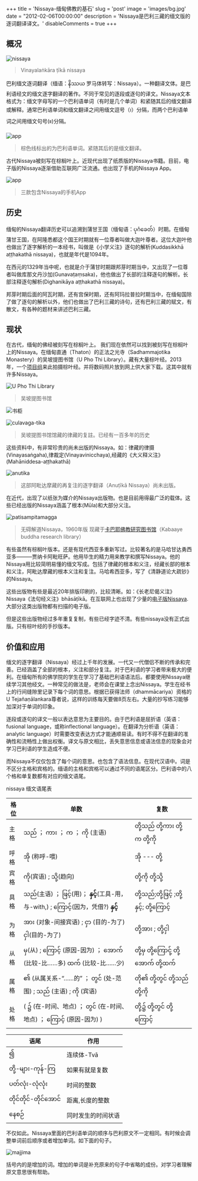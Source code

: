+++
title = 'Nissaya-缅甸佛教的基石'
slug = 'post'
image = 'images/bg.jpg'
date = "2012-02-06T00:00:00"
description = 'Nissaya是巴利三藏的缅文版的逐词翻译译文。'
disableComments = true
+++
## 概况

![nissaya](/images/Vinayalaṅkāra-ṭīkā-nissaya.jpg)
>Vinayalaṅkāra ṭīkā nissaya

巴利缅文逐词翻译（缅语：နိဿယ 罗马体转写：Nissaya）。一种翻译文体。是巴利语经文的缅文逐字翻译的著作。不同于常见的逐段或逐句的译文。Nissaya文本格式为：缅文字母写的一个巴利语单词（有时是几个单词）和紧随其后的缅文翻译或解释。通常巴利语单词和缅文翻译之间用缅文逗号（၊）分隔，而两个巴利语单词之间用缅文句号(။)分隔。

![app](/images/sample.jpg)

>棕色线标出的为巴利语单词。紧随其后的是缅文翻译。

古代Nissaya被刻写在棕榈叶上。近现代出现了纸质版的Nissaya书籍。目前，电子版的Nissaya逐渐借助互联网广泛流通。也出现了手机的Nissaya App。

![app](/images/nissaya-app.jpg)
>三款包含Nissaya的手机App

## 历史

缅甸的Nissaya翻译历史可以追溯到蒲甘王国（缅甸语：ပုဂံခေတ်）时期。在缅甸蒲甘王国，在阿隆悉都这个国王时期就有一位尊者叫做大迦叶尊者。这位大迦叶他也做出了逐字解析的一本经书，叫做是《小学义注》逐句的解析(Kuddasikkhā aṭṭhakathā nissaya)，也就是年代是1094年。

在西元的1329年当中呢，也就是介于蒲甘时期跟邦芽时期当中，又出现了一位尊者叫做库那文丹沙加(Gunavaṭaṃsaka)，他也做出了长部的注释逐句的解析。长部注释逐句解析(Dighanikāya aṭṭhakathā nissaya)。

邦芽时期后面的阿瓦时期，还有宫保时期，还有阿玛拉普拉时期当中，在缅甸国除了做了逐句的解析以外，他们也做出了巴利三藏的诗句，还有巴利三藏的赋文，有散文，有各种的题材来讲述巴利三藏。



## 现状

在古代，缅甸的佛经被刻写在棕榈叶上。
我们现在依然可以找到被刻写在棕榈叶上的Nissaya。在缅甸直通（Thaton）的正法之光寺（Sadhamma­jotika Monastery）的吴坡提图书馆（U Pho Thi Library）。藏有大量棕叶经。2013年，一个[项目组](https://mmdl.utoronto.ca/about/the-project-to-digitize/)来此拍摄棕叶经。并将数码照片放到网上供大家下载。这其中就有许多Nissaya。

![U Pho Thi Library](/images/1-UPhoThi-1024x768.jpg)
>吴坡提图书馆

![书柜](/images/2-ms-cabinet-e1511321950399-768x1024.jpg)


![culavaga-tika](/images/culavaga-tika.jpg)
>吴坡提图书馆馆藏的律藏的复註。已经有一百多年的历史

这些资料中，有非常珍贵的尚未出版的Nissaya。如：律藏的律摄(Vinayasaṅgaha),律裁定(Vinayavinicchaya),经藏的《大义释义注》(Mahāniddesa-aṭṭhakathā)

![anutika](/images/anutika-1.jpg)
>这部阿毗达摩藏的再复注的逐字翻译（Anuṭīkā Nissaya）尚未出版。

在近代，出现了以纸张为媒介的Nissaya出版物。也是目前用得最广泛的载体。这些已经出版的Nissaya涵盖了根本(Mūla)和大部分义注。

![patisampitamagga](/images/patisampitamagga.jpg)
>无碍解道Nissaya，1960年版 现藏于[卡巴耶佛教研究图书馆](http://www.kbrl.gov.mm/)（Kabaaye buddha research library）

有些虽然有棕榈叶版本。还是有现代西亚多重新写过。比较著名的是马哈甘达勇西亚多———贾纳卡阿毗旺萨。他用毕生的精力用来教学和撰写Nissaya。他的Nissaya用比较简明易懂的缅文写成。包括了律藏的根本和义注，经藏长部的根本和义注，阿毗达摩藏的根本义注和复注。马哈希西亚多，写了《清静道论大疏钞》的Nissaya。

这些出版物有些是最近20年排版印刷的，比较清晰。如：《长老尼偈义注》Nissaya《法句经义注》bhāsāṭīkā。在互联网上也出现了少量的[电子版Nissaya](https://palimyanmarpitaka.blogspot.com/2021/05/blog-post_36.html). 大部分这类出版物都有扫描的电子版。

但是这些出版物经过多年重复复制，有些已经字迹不清。有些nissaya没有正式出版。只有棕叶经的手抄版本。

## 价值和应用

缅文的逐字翻译（Nissaya）经过上千年的发展。一代又一代僧侣不断的传承和完善。已经涵盖了全部的根本，义注和部分复注。对于巴利语的学习者带来极大的便利。在缅甸所有的佛学院的学生在学习了基础巴利语语法后。都要使用Nissaya继续学习其他经文。一种常见的做法是，老师会在课堂上念出Nissaya。学生在经书上的行间缝隙里记录下每个词的意思。根据已获得法师（dhammācariya）资格的U Tejañaṇālankara尊者说，这样的训练每天要做8页左右。大量的抄写练习能够加深对于单词的印象。

逐段或逐句的译文一般以表达意思为主要目的。由于巴利语是屈折语（英语：fusional language，或称inflectional language）。在翻译为分析语（英语：analytic language）时需要改变表达方式才能通顺易读。有时不得不在翻译的准确性和流畅性上做出权衡。译文与原文相比，丢失意思信息或语法信息的现象会对学习巴利语的学生造成不便。

而Nissaya不仅仅包含了每个词的意思。也包含了语法信息。在现代汉语中。词是不区分主格和宾格的。缅语的主格和宾格可以通过不同的语尾区分。巴利语中的八个格和单复数都有对应的缅文语尾。

nissaya 缅文语尾表

| 格位 | 单数 | 复数 |
| - | - | - | 
|主格|  သည် ； ကား ； က ； ကို (主语) | တို့သည် တို့ကား  တို့က တို့ကို |  
|呼格|  အို (称呼-喂) | အို --- တို့ |
|宾格| ကို(宾语) ; သို့(趋向) | တို့ကို  တို့သို့ |
|具格| သည်(主语) ； ဖြင့်(用)； **နှင့်**(工具-用，与-with,) ;  ကြောင့်(因为，凭借?)  **နှင့်**  |တို့သည်;တို့ဖြင့် ;တို့နှင့်; တို့ကြောင့် |
|为格| အား (对象-间接宾语) ; ငှာ (目的-为了)  ငှါ(目的-为了) | တို့အား ; တို့ငှါ |
|从格|  မှ(从) ;  ကြောင့် (原因-因为) ； အောက် (比较-比……多) ထက် (比较-比……少)  | တို့မှ တို့ကြောင်ု့  တို့အောက် တို့ထက် |
|属格| ၏ (从属关系-“……的” ； တွင် (处-范围) ; သည် (主语) ; ကို (宾语) | တို၏ တို့တွင် တို့သည် တို့ကို  |
|处格| ( ၌ (在-时间、地点) ； တွင် (在-时间、地点) ；  ကြောင့် (原因-因为) )  | တို့၌ တို့တွင် တို့ကြောင့် |


| 语尾 | 作用 |
| - | - |
| ၍  |  连续体-Tvā |
| တို့-များ-ကုန်-ကြ  |  如果有就是复数 |
| ပတ်လုံး-လုံလုံး  | 时间的整数 |
| တိုင်တိုင်-တိုင်အောင်  |  距离,长度的整数 |
| နေစဉ်  |  同时发生的时间状语 |

不仅如此。Nissaya里面的巴利语单词的顺序与巴利原文不一定相同。有时候会调整单词前后顺序或者增加单词。如下面的句子。

![majjima](/images/sample2.png)

括号内的是增加的词。增加的单词是补充原来的句子中省略的成份。对学习者理解原文意思很有帮助。